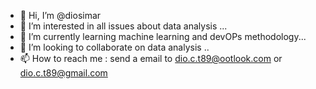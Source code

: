 - 👋 Hi, I’m @diosimar
- 👀 I’m interested in all issues about data analysis ...
- 🌱 I’m currently learning machine learning  and  devOPs methodology...
- 💞️ I’m looking to collaborate on data analysis ..
- 📫 How to reach me :  send  a email to dio.c.t89@ootlook.com  or  dio.c.t89@gmail.com 

<!---
diosimar/diosimar is a ✨ special ✨ repository because its `README.md` (this file) appears on your GitHub profile.
You can click the Preview link to take a look at your changes.
--->

